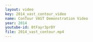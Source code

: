 ```yaml
---
layout: video
key: 2014_vast_contour_video
name: ConTour VAST Demonstration Video
year: 2014
youtube-id: 0tFayr3prDY
file: 2014_vast_contour.mp4
---
```

